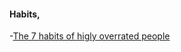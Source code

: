 
#### Habits,

-[The 7 habits of higly overrated people](https://news.ycombinator.com/item?id=6965295)
